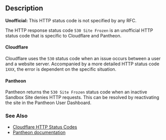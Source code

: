 ## Description

<aside class="warning"><strong>Unofficial:</strong> This HTTP status code is not specified by any RFC.</aside>

The HTTP response status code `530 Site Frozen` is an unofficial HTTP status code that is specific to Cloudflare and Pantheon.

#### Cloudflare

Cloudflare uses the `530` status code when an issue occurs between a user and a website server. Accompanied by a more detailed HTTP status code `1XXX`, the error is dependent on the specific situation.

#### Pantheon

Pantheon returns the `530 Site Frozen` status code when an inactive Sandbox Site denies HTTP requests. This can be resolved by reactivating the site in the Pantheon User Dashboard.

### See Also

- [Cloudflare HTTP Status Codes](https://developers.cloudflare.com/support/troubleshooting/http-status-codes/http-status-codes/)
- [Pantheon documentation](https://pantheon.io/docs)
